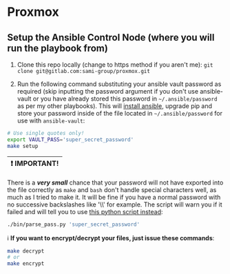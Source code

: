# Proxmox

## Setup the Ansible Control Node (where you will run the playbook from)

1. Clone this repo locally (change to https method if you aren't me): `git clone git@gitlab.com:sami-group/proxmox.git`

2. Run the following command substituting your ansible vault password as required (skip inputting the password argument if you don't use ansible-vault or you have already stored this password in `~/.ansible/password` as per my other playbooks). This will [install ansible](https://docs.ansible.com/ansible/latest/installation_guide/index.html), upgrade pip and store your password inside of the file located in `~/.ansible/password` for use with `ansible-vault`:

```bash
# Use single quotes only!
export VAULT_PASS='super_secret_password'
make setup
```

| :exclamation:  IMPORTANT!  |
|----------------------------|

There is a ***very small*** chance that your password will not have exported into the file correctly as `make` and `bash` don't handle special characters well, as much as I tried to make it. It will be fine if you have a normal password with no successive backslashes like '\\\\' for example. The script will warn you if it failed and will tell you to use [this python script instead](./bin/parse_pass.py):

```bash
./bin/parse_pass.py 'super_secret_password'
```

:information_source: **If you want to encrypt/decrypt your files, just issue these commands**:

```bash
make decrypt
# or
make encrypt
```
